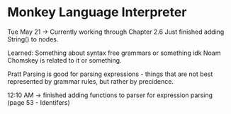 # Monkey Language Interpreter

Tue May 21 -> Currently working through Chapter 2.6
Just finished adding String() to nodes.

Learned: Something about syntax free grammars or something idk Noam Chomskey is related to it or something.

Pratt Parsing is good for parsing expressions - things that are not best represented by grammar rules,
but rather by precidence.

12:10 AM -> finished adding functions to parser for expression parsing (page 53 - Identifers)
